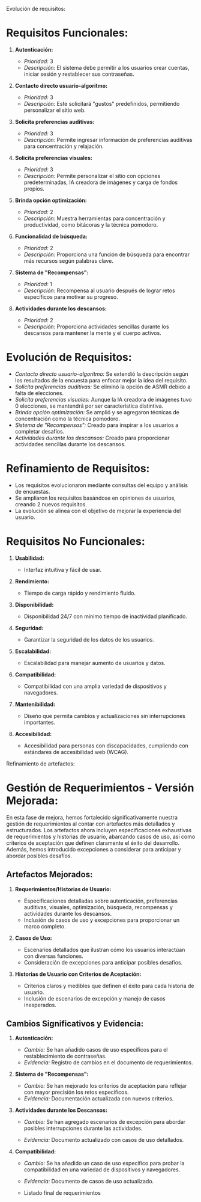 Evolución de requisitos:
# Requisitos Funcionales:

1. **Autenticación:**
   - *Prioridad:* 3
   - *Descripción:* El sistema debe permitir a los usuarios crear cuentas, iniciar sesión y restablecer sus contraseñas.

2. **Contacto directo usuario-algoritmo:**
   - *Prioridad:* 3
   - *Descripción:* Este solicitará "gustos" predefinidos, permitiendo personalizar el sitio web.

3. **Solicita preferencias auditivas:**
   - *Prioridad:* 3
   - *Descripción:* Permite ingresar información de preferencias auditivas para concentración y relajación.

4. **Solicita preferencias visuales:**
   - *Prioridad:* 3
   - *Descripción:* Permite personalizar el sitio con opciones predeterminadas, IA creadora de imágenes y carga de fondos propios.

5. **Brinda opción optimización:**
   - *Prioridad:* 2
   - *Descripción:* Muestra herramientas para concentración y productividad, como bitácoras y la técnica pomodoro.

6. **Funcionalidad de búsqueda:**
   - *Prioridad:* 2
   - *Descripción:* Proporciona una función de búsqueda para encontrar más recursos según palabras clave.

7. **Sistema de "Recompensas":**
   - *Prioridad:* 1
   - *Descripción:* Recompensa al usuario después de lograr retos específicos para motivar su progreso.

8. **Actividades durante los descansos:**
   - *Prioridad:* 2
   - *Descripción:* Proporciona actividades sencillas durante los descansos para mantener la mente y el cuerpo activos.

# Evolución de Requisitos:

- *Contacto directo usuario-algoritmo:* Se extendió la descripción según los resultados de la encuesta para enfocar mejor la idea del requisito.
- *Solicita preferencias auditivas:* Se eliminó la opción de ASMR debido a falta de elecciones.
- *Solicita preferencias visuales:* Aunque la IA creadora de imágenes tuvo 0 elecciones, se mantendrá por ser característica distintiva.
- *Brinda opción optimización:* Se amplió y se agregaron técnicas de concentración como la técnica pomodoro.
- *Sistema de "Recompensas":* Creado para inspirar a los usuarios a completar desafíos.
- *Actividades durante los descansos:* Creado para proporcionar actividades sencillas durante los descansos.

# Refinamiento de Requisitos:

- Los requisitos evolucionaron mediante consultas del equipo y análisis de encuestas.
- Se ampliaron los requisitos basándose en opiniones de usuarios, creando 2 nuevos requisitos.
- La evolución se alinea con el objetivo de mejorar la experiencia del usuario.

# Requisitos No Funcionales:

1. **Usabilidad:**
   - Interfaz intuitiva y fácil de usar.

2. **Rendimiento:**
   - Tiempo de carga rápido y rendimiento fluido.

3. **Disponibilidad:**
   - Disponibilidad 24/7 con mínimo tiempo de inactividad planificado.

4. **Seguridad:**
   - Garantizar la seguridad de los datos de los usuarios.

5. **Escalabilidad:**
   - Escalabilidad para manejar aumento de usuarios y datos.

6. **Compatibilidad:**
   - Compatibilidad con una amplia variedad de dispositivos y navegadores.

7. **Mantenibilidad:**
   - Diseño que permita cambios y actualizaciones sin interrupciones importantes.

8. **Accesibilidad:**
   - Accesibilidad para personas con discapacidades, cumpliendo con estándares de accesibilidad web (WCAG).

Refinamiento de artefactos:
# Gestión de Requerimientos - Versión Mejorada:

En esta fase de mejora, hemos fortalecido significativamente nuestra gestión de requerimientos al contar con artefactos más detallados y estructurados. Los artefactos ahora incluyen especificaciones exhaustivas de requerimientos y historias de usuario, abarcando casos de uso, así como criterios de aceptación que definen claramente el éxito del desarrollo. Además, hemos introducido excepciones a considerar para anticipar y abordar posibles desafíos.

## Artefactos Mejorados:

1. **Requerimientos/Historias de Usuario:**
   - Especificaciones detalladas sobre autenticación, preferencias auditivas, visuales, optimización, búsqueda, recompensas y actividades durante los descansos.
   - Inclusión de casos de uso y excepciones para proporcionar un marco completo.

2. **Casos de Uso:**
   - Escenarios detallados que ilustran cómo los usuarios interactúan con diversas funciones.
   - Consideración de excepciones para anticipar posibles desafíos.

3. **Historias de Usuario con Criterios de Aceptación:**
   - Criterios claros y medibles que definen el éxito para cada historia de usuario.
   - Inclusión de escenarios de excepción y manejo de casos inesperados.

## Cambios Significativos y Evidencia:

1. **Autenticación:**
   - *Cambio:* Se han añadido casos de uso específicos para el restablecimiento de contraseñas.
   - *Evidencia:* Registro de cambios en el documento de requerimientos.

2. **Sistema de "Recompensas":**
   - *Cambio:* Se han mejorado los criterios de aceptación para reflejar con mayor precisión los retos específicos.
   - *Evidencia:* Documentación actualizada con nuevos criterios.

3. **Actividades durante los Descansos:**
   - *Cambio:* Se han agregado escenarios de excepción para abordar posibles interrupciones durante las actividades.
  
   - *Evidencia:* Documento actualizado con casos de uso detallados.

4. **Compatibilidad:**
   - *Cambio:* Se ha añadido un caso de uso específico para probar la compatibilidad en una variedad de dispositivos y navegadores.
   - *Evidencia:* Documento de casos de uso actualizado.
  
     
   - Listado final de requerimientos 
